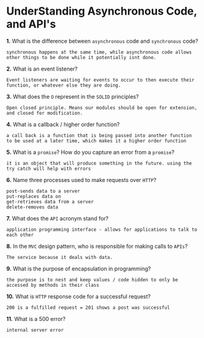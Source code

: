 # UnderStanding Asynchronous Code, and API's

**1.** What is the difference between `asynchronous` code and `synchronous` code?
<!-- enter you answer in the space below -->
```
synchronous happens at the same time, while asynchronous code allows other things to be done while it potentially isnt done.
```
**2.** What is an event listener?
<!-- enter you answer in the space below -->
```
Event listeners are waiting for events to occur to then execute their function, or whatever else they are doing.
```
**3.** What does the `O` represent in the `SOLID` principles?
<!-- enter you answer in the space below -->
```
Open closed principle. Means our modules should be open for extension, and closed for modification.
```
**4.** What is a callback / higher order function?
<!-- enter you answer in the space below -->
```
a call back is a function that is being passed into another function to be used at a later time, which makes it a higher order function

```
**5.** What is a `promise`? How do you capture an error from a `promise`?
<!-- enter you answer in the space below -->
```
it is an object that will produce something in the future. using the try catch will help with errors
```
**6.** Name three processes used to make requests over `HTTP`?
<!-- enter you answer in the space below -->
```
post-sends data to a server
put-replaces data on
get-retrieves data from a server
delete-removes data 
```
**7.** What does the `API` acronym stand for?
<!-- enter you answer in the space below -->
```
application programming interface - allows for applications to talk to each other
```
**8.** In the `MVC` design pattern, who is responsible for making calls to `APIs`?
<!-- enter you answer in the space below -->
```
The service because it deals with data.
```
**9.** What is the purpose of encapsulation in programming?
<!-- enter you answer in the space below -->
```
the purpose is to nest and keep values / code hidden to only be accessed by methods in their class
```
**10.** What is `HTTP` response code for a successful request?
<!-- enter you answer in the space below -->
```
200 is a fulfilled request = 201 shows a post was successful
```
**11.** What is a 500 error?
<!-- enter you answer in the space below -->
```
internal server error
```
